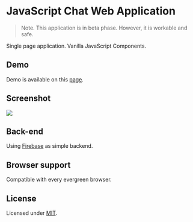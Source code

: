 # JavaScript Chat Web Application
>Note. This application is in beta phase. However, it is workable and safe.

Single page application. Vanilla JavaScript Components.

## Demo
Demo is available on this [page](https://heysafronov.github.io/mangosteen-chat/dist/).

## Screenshot
<img src="https://raw.githubusercontent.com/heysafronov/mangosteen-chat/master/src/assets/img/mangosteen-chat.png">

## Back-end
Using [Firebase](https://firebase.google.com/) as simple backend.

## Browser support
Compatible with every evergreen browser.

## License
Licensed under [MIT](https://github.com/heysafronov/mangosteen-chat/blob/master/LICENSE).
